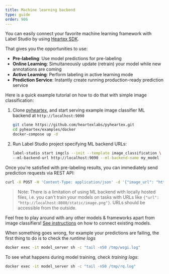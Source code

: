```yaml
---
title: Machine learning backend
type: guide
order: 906
---
```


You can easily connect your favorite machine learning framework with Label Studio by using [Heartex SDK](https://github.com/heartexlabs/pyheartex). 

That gives you the opportunities to use:
- **Pre-labeling**: Use model predictions for pre-labeling
- **Online Learning**: Simultaneously update (retrain) your model while new annotations are coming
- **Active Learning**: Perform labeling in active learning mode
- **Prediction Service**: Instantly create running production-ready prediction service

Here is a quick example tutorial on how to do that with simple image classification:
   
1. Clone [pyheartex](https://github.com/heartexlabs/pyheartex), and start serving example image classifier ML backend at `http://localhost:9090`
    ```bash
    git clone https://github.com/heartexlabs/pyheartex.git
    cd pyheartex/examples/docker
    docker-compose up -d
    ```
   
2. Run Label Studio project specifying ML backend URLs:

    ```bash
    label-studio start imgcls --init --template image_classification \
    --ml-backend-url http://localhost:9090 --ml-backend-name my_model
    ```
    
Once you're satisfied with pre-labeling results, you can immediately send prediction requests via REST API:
```bash
curl -X POST -H 'Content-Type: application/json' -d '{"image_url": "https://go.heartex.net/static/samples/sample.jpg"}' http://localhost:8080/predict
```

> Note: There is a limitation of using ML backend with locally hosted files, i.e. you can't train your models on tasks with URLs like `{"url": "http://localhost:8080/static/image.png"}`. URLs should be accessible from the outside.

Feel free to play around with any other models & frameworks apart from image classifiers! [See instructions](https://github.com/heartexlabs/pyheartex#advanced-usage) on how to connect existing models.

When something goes wrong, for example your predictions are failing, the first thing to do is to check the _runtime logs_

```bash
docker exec -it model_server sh -c "tail -n50 /tmp/wsgi.log"
```

To see what happens during model training, check _training logs_:

```bash
docker exec -it model_server sh -c "tail -n50 /tmp/rq.log"
```
